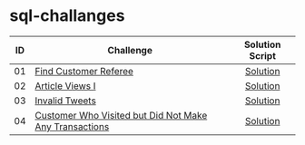 # sql-challanges

| ID | Challenge | Solution Script |
|:------:|------------|:---------:|
| 01 | [Find Customer Referee](https://leetcode.com/problems/find-customer-referee/description/?envType=study-plan-v2&envId=top-sql-50) | [Solution](Scripts/Easy/01_find_customer_referee.sql)
| 02 | [Article Views I](https://leetcode.com/problems/article-views-i/description/?envType=study-plan-v2&envId=top-sql-50) | [Solution](Scripts/Easy/02_Article_Views_I.sql)
| 03 | [Invalid Tweets](https://leetcode.com/problems/invalid-tweets/description/?envType=study-plan-v2&envId=top-sql-50) | [Solution](Scripts/Easy/03_Invalid_Tweets.sql)
| 04 | [Customer Who Visited but Did Not Make Any Transactions](https://leetcode.com/problems/customer-who-visited-but-did-not-make-any-transactions/description/?envType=study-plan-v2&envId=top-sql-50) | [Solution](Scripts/Easy/04_Customer_Who_Visited_but_Did_Not_Make_Any_Transactions.sql)
